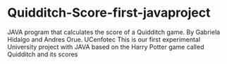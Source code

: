 # Quidditch-Score-first-javaproject
 JAVA program that calculates the score of a Quidditch game. By Gabriela Hidalgo and Andres Orue. UCenfotec
 This is our first experimental University project with JAVA based on the Harry Potter game called Quidditch and its scores

